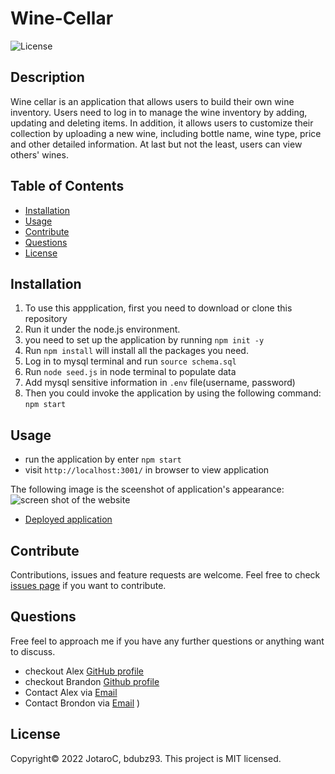 
# Wine-Cellar
![License](https://img.shields.io/badge/License-MIT-blue.svg)


## Description

Wine cellar is an application that allows users to build their own wine inventory. Users need to log in to manage the wine inventory by adding, updating and deleting items. In addition, it allows users to customize their collection by uploading a new wine, including bottle name, wine type, price and other detailed information. At last but not the least, users can view others' wines. 

## Table of Contents 

- [Installation](#installation)
- [Usage](#usage)
- [Contribute](#contribute)
- [Questions](#questions)
- [License](#license)


## Installation

1. To use this appplication, first you need to download or clone this repository<br/>
2. Run it under the node.js environment. <br/>
3. you need to set up the application by running ``npm init -y``<br/>
4. Run ``npm install`` will install all the packages you need.<br/>
5. Log in to mysql terminal and run ``source schema.sql``
6. Run ``node seed.js`` in node terminal to populate data
7. Add mysql sensitive information in ``.env`` file(username, password)
8. Then you could invoke the application by using the following command: ``npm start``


## Usage
- run the application by enter ``npm start``
- visit ``http://localhost:3001/`` in browser to view application


The following image is the sceenshot of application's appearance:
![screen shot of the website](./assets/screenshot.png)

- [Deployed application](https://winecellar-app.herokuapp.com/)



## Contribute

Contributions, issues and feature requests are welcome.
Feel free to check [issues page](https://github.com/bdubz93/Wine-Cellar/issues) if you want to contribute.


## Questions

Free feel to approach me if you have any further questions or anything want to discuss.
- checkout Alex [GitHub profile](https://github.com/JotaroC)
- checkout Brandon [Github profile](https://github.com/bdubz93)
- Contact Alex via [Email](mailto:cxz980314@gmail.com)
- Contact Brondon via [Email](mailto:brandonwinkler@live.ca)
)


## License

Copyright© 2022 JotaroC, bdubz93.
This project is MIT licensed.
    

